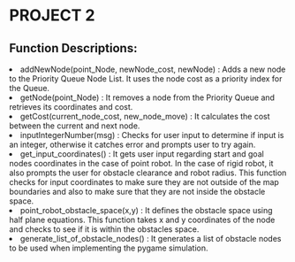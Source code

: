 # PROJECT 2


## Function Descriptions:
<li>addNewNode(point_Node, newNode_cost, newNode) : Adds a new node to the Priority Queue Node List. It uses the node cost as a priority index for the Queue.</li>
<li>getNode(point_Node) : It removes a node from the Priority Queue and retrieves its coordinates and cost.</li>
<li>getCost(current_node_cost, new_node_move) : It calculates the cost between the current and next node.</li>
<li>inputIntegerNumber(msg) : Checks for user input to determine if input is an integer, otherwise it catches error and prompts user to try again.</li>
<li>get_input_coordinates() : It gets user input regarding start and goal nodes coordinates in the case of point robot. In the case of rigid robot, it also prompts the user for obstacle clearance and robot radius. This function checks for input coordinates to make sure they are not outside of the map boundaries and also to make sure that they are not inside the obstacle space.</li>
<li>point_robot_obstacle_space(x,y) : It defines the obstacle space using half plane equations. This function takes x and y coordinates of the node and checks to see if it is within the obstacles space.</li>
<li>generate_list_of_obstacle_nodes() : It generates a list of obstacle nodes to be used when implementing the pygame simulation.</li>
  
